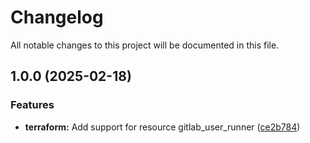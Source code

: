 # Changelog

All notable changes to this project will be documented in this file.

## 1.0.0 (2025-02-18)

### Features

* **terraform:** Add support for resource gitlab_user_runner ([ce2b784](https://gitlab.com/terraform-child-modules-48151/terraform-gitlab-user_runner/commit/ce2b78424bd28b40975ea8e58c0344c7d13779dc))
